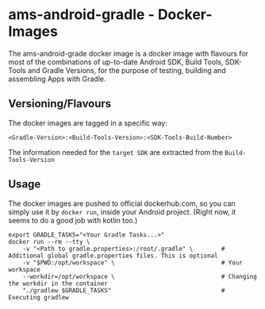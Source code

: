 # ams-android-gradle - Docker-Images

The ams-android-grade docker image is a docker image with flavours for most of the combinations of up-to-date Android SDK, Build Tools, SDK-Tools and Gradle Versions, for the purpose of testing, building and assembling Apps with Gradle.

## Versioning/Flavours

The docker images are tagged in a specific way:

```
<Gradle-Version>:<Build-Tools-Version>:<SDK-Tools-Build-Number>
```

The information needed for the `target SDK` are extracted from the `Build-Tools-Version`

## Usage

The docker images are pushed to official dockerhub.com, so you can simply use it by `docker run`, inside your Android project. (Right now, it seems to do a good job with kotlin too.)

```
export GRADLE_TASKS="<Your Gradle Tasks...>"
docker run --rm --tty \
    -v "<Path to gradle.properties>:/root/.gradle" \        # Additional global gradle.properties files. This is optional
    -v "$PWD:/opt/workspace" \                              # Your workspace 
    --workdir=/opt/workspace \                              # Changing the workdir in the container
    "./gradlew $GRADLE_TASKS"                               # Executing gradlew
```
